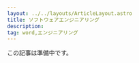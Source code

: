 ```yaml
---
layout: ../../layouts/ArticleLayout.astro
title: ソフトウェアエンジニアリング
description:
tag: word,エンジニアリング
---
```


この記事は準備中です。